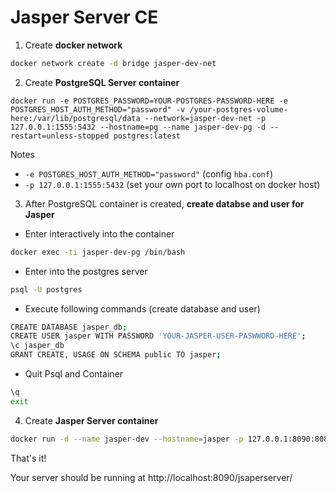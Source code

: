 # Jasper Server CE


1. Create **docker network**

```bash
docker network create -d bridge jasper-dev-net
```

2. Create **PostgreSQL Server container**


```
docker run -e POSTGRES_PASSWORD=YOUR-POSTGRES-PASSWORD-HERE -e POSTGRES_HOST_AUTH_METHOD="password" -v /your-postgres-volume-here:/var/lib/postgresql/data --network=jasper-dev-net -p 127.0.0.1:1555:5432 --hostname=pg --name jasper-dev-pg -d --restart=unless-stopped postgres:latest
```

Notes
* `-e POSTGRES_HOST_AUTH_METHOD="password"` (config `hba.conf`)
* `-p 127.0.0.1:1555:5432` (set your own port to localhost on docker host)

3. After PostgreSQL container is created, **create databse and user for Jasper**
 - Enter interactively into the container 

```bash
docker exec -ti jasper-dev-pg /bin/bash
```

 - Enter into the postgres server

```bash
psql -U postgres
```

  - Execute following commands (create database and user)

```bash
CREATE DATABASE jasper_db;
CREATE USER jasper WITH PASSWORD 'YOUR-JASPER-USER-PASWWORD-HERE';
\c jasper_db
GRANT CREATE, USAGE ON SCHEMA public TO jasper;
```
  - Quit Psql and Container

```bash
\q
exit
```

4. Create **Jasper Server container**

```bash
docker run -d --name jasper-dev --hostname=jasper -p 127.0.0.1:8090:8080 --restart=unless-stopped -e JASPERREPORTS_PASSWORD="YOUR-JASPER-PASSWORD-HERE" --network=jasper-dev-net --volume /your-jasper-volume-here:/bitnami/jasperreports -e JASPERREPORTS_DATABASE_TYPE=postgresql -e JASPERREPORTS_DATABASE_HOST="jasper-dev-pg" -e JASPERREPORTS_DATABASE_PORT_NUMBER=5432 -e JASPERREPORTS_DATABASE_NAME=jasper_db -e JASPERREPORTS_DATABASE_USER=jasper -e JASPERREPORTS_DATABASE_PASSWORD="YOUR-JASPER-USER-PASWWORD-HERE" bitnami/jasperreports:latest
```

That's it!

Your server should be running at http://localhost:8090/jsaperserver/


